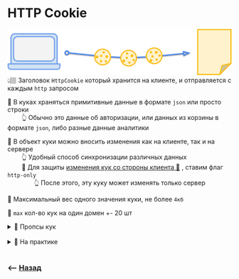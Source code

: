 # HTTP Cookie
![illustration](img/illustration.png)  
👆🏽 Заголовок `HttpCookie` который хранится на клиенте, и отправляется с каждым `http` запросом  

🔹 В куках храняться примитивные данные в формате `json` или просто строки  
&emsp;&emsp; 👆 Обычно это данные об авторизации, или данных из корзины в формате `json`, либо разные данные аналитики  

🔹 В объект куки можно вносить изменения как на клиенте, так и на сервере  
&emsp;&emsp; 👆 Удобный способ синхронизации различных данных  
&emsp;&emsp; 🛑 Для защиты <ins>[изменения кук со стороны клиента 💬](## "(злоумышлениками)")</ins> , ставим флаг `http-only`  
&emsp;&emsp;&emsp;&emsp; 👆 После этого, эту куку может изменять только сервер

🔹 Максимальный вес одного значения куки, не более `4кб`

🔹 `max` кол-во кук на один домен +- 20 шт

<details>
<summary> 🔹 Пропсы кук </summary>

![illustration](https://raw.githubusercontent.com/webster6667/documentation/master/documentation-data/illustrations/dd-up.svg)

🎯 `path`, указывает на каких страничках будет доступна кука

🎯 `domain`, указывает на каком домене доступна кука  
&emsp;&emsp; 👆 По умолчанию куки доступны только на том доменне, где были созданы, но для того что-бы дочерние поддомены могли получать доступ к кукам из родительского, нужно явно прописать его в domains  
&emsp;&emsp; 👆 Получить доступ к установленным кукам, можно только из поддоменов. куки установленные на другом доменном имени получить невозможно

🎯 `expires`, Указывает дату удаления кук в формате `date.toUTCString()`

🎯 `max-age`, Указывает через какое кол-во секунд с момента установки куки удалить ее

🎯 `сессионные куки`, куки в которых при установке не указали дату удаления(`expires|max-age`)    
&emsp;&emsp; 👆 Такие куки удаляться сразу после закрытия браузера

🎯 `Удаление кук`  
&emsp;&emsp; 👆 Достаточно указать `max-age` 0 или -1

🎯 `secure`  
&emsp;&emsp; 👆 Передавать куку только по `https` протоколу

![illustration](https://raw.githubusercontent.com/webster6667/documentation/master/documentation-data/illustrations/dd-down.svg)

</details>

<br>
  
<details>
<summary>📗 На практике</summary>

![illustration](https://raw.githubusercontent.com/webster6667/documentation/master/documentation-data/illustrations/dd-up.svg)

🎯 Это удобно для авторизации    
🎯 Клиент авторизовался, записал свой код авторизации на беке      
🎯 Бек с каждым запросом с клиента будет его читать и проверять      
🎯 Злоумышленник с клиента получить эту куку не сможет  

![illustration](https://raw.githubusercontent.com/webster6667/documentation/master/documentation-data/illustrations/dd-down.svg)

</details>

<br>

### ⟵ **<a href="../../readme.md">Назад</a>**
